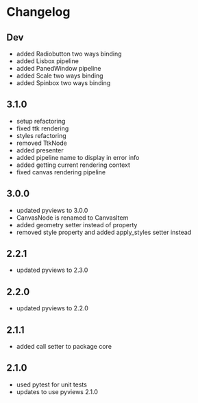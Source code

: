 # Changelog

## Dev

- added Radiobutton two ways binding
- added Lisbox pipeline
- added PanedWindow pipeline
- added Scale two ways binding
- added Spinbox two ways binding

## 3.1.0

- setup refactoring
- fixed ttk rendering
- styles refactoring
- removed TtkNode
- added presenter
- added pipeline name to display in error info
- added getting current rendering context
- fixed canvas rendering pipeline

## 3.0.0

- updated pyviews to 3.0.0
- CanvasNode is renamed to CanvasItem
- added geometry setter instead of property
- removed style property and added apply_styles setter instead

## 2.2.1

- updated pyviews to 2.3.0

## 2.2.0

- updated pyviews to 2.2.0

## 2.1.1

- added call setter to package core

## 2.1.0

- used pytest for unit tests
- updates to use pyviews 2.1.0
